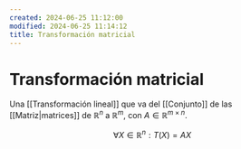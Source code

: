 ```yaml
---
created: 2024-06-25 11:12:00
modified: 2024-06-25 11:14:12
title: Transformación matricial
---
```


# Transformación matricial

Una [[Transformación lineal]] que va del [[Conjunto]] de las [[Matriz|matrices]] de $\mathbb{R}^n$ a $\mathbb{R}^m$, con $A \in \mathbb{R}^{m \times n}$.

$$
\forall X \in \mathbb{R}^n: T(X) = AX
$$
